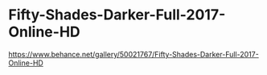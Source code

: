 # Fifty-Shades-Darker-Full-2017-Online-HD
https://www.behance.net/gallery/50021767/Fifty-Shades-Darker-Full-2017-Online-HD
